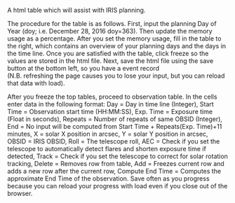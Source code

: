 A html table which will assist with IRIS planning.

The procedure for the table is as follows.
First, input the planning Day of Year (doy; i.e. December 28, 2016 doy=363).
Then update the memory usage as a percentage.
After you set the memory usage, fill in the table to the right, which contains an overview of your planning days and the days in the time line.
Once you are satisfied with the table, click freeze so the values are stored in the html file.
Next, save the html file using the save button at the bottom left, so you have a event record  
(N.B. refreshing the page causes you to lose your input, but you can reload that data with load).

After you freeze the top tables, proceed to observation table.
In the cells enter data in the following format:
Day = Day in time line (Integer), 
Start Time = Observation start time (HH:MM:SS),
Exp. Time = Exposure time (Float in seconds),
Repeats = Number of repeats of same OBSID (Integer),
End = No input will be computed from Start Time + Repeats(Exp. Time)+11 minutes, 
X = solar X position in arcsec,
Y = solar Y position in arcsec,
OBSID = IRIS OBSID,
Roll = The telescope roll,
AEC = Check if you set the telescope to automatically detect flares and shorten exposure time if detected,
Track = Check if you set the telescope to correct for solar rotation tracking,
Delete = Removes row from table,
Add = Freezes current row and adds a new row after the current row,
Compute End Time = Computes the approximate End Time of the observation.
Save often as you progress because you can reload your progress with load even if you close out of the browser.



